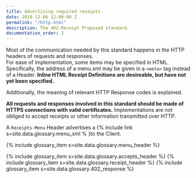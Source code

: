```yaml
---
title: Advertising required receipts
date: 2018-12-06 12:00:00 Z
permalink: "/http.html"
description: The 402-Receipt Proposed standard.
documentation_order: 2
---
```


Most of the communication needed by this standard happens in the HTTP headers of requests and responses.  
For ease of implementation, some items may be specified in HTML. Specifically, the address of a menu.xml may be given in a `<meta>` tag instead of a Header. **Inline HTML Receipt Definitions are desireable, but have not yet been specified.**

Additionally, the meaning of relevant HTTP Response codes is explained.

**All requests and responses involved in this standard should be made of HTTPS connections with valid certificates.** Implementations are not obliged to accept receipts or other information transmitted over HTTP.

A `Receipts-Menu` Header advertises a {% include link s=site.data.glossary.menu_xml % }to the Client.

{% include glossary_item s=site.data.glossary.menu_header %}

{% include glossary_item s=site.data.glossary.accepts_header %}
{% include glossary_item s=site.data.glossary.receipt_header %}
{% include glossary_item s=site.data.glossary.402_response %}

